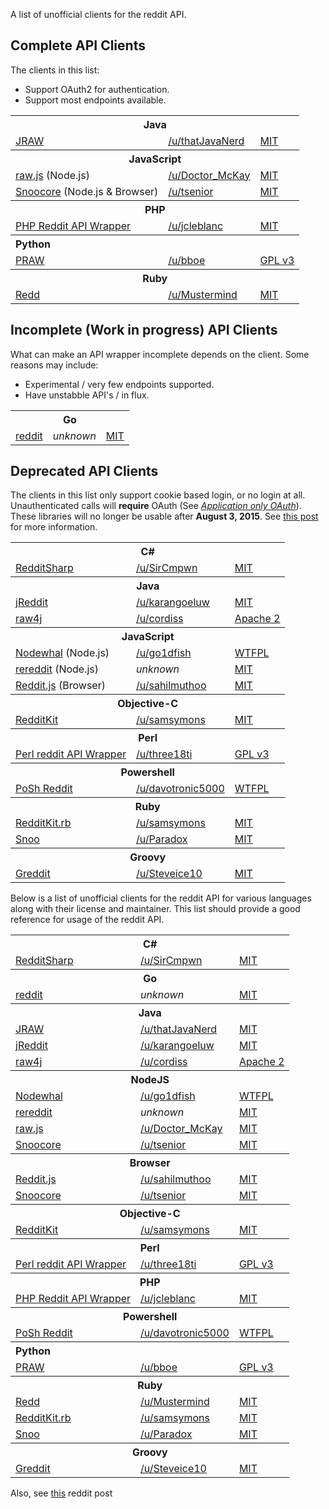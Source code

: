 A list of unofficial clients for the reddit API.

## Complete API Clients

The clients in this list:

- Support OAuth2 for authentication.
- Support most endpoints available.

<table>
  <tbody>
    <tr>
      <th colspan="3">Java</th>
    </tr>
    <tr>
      <td><a href="https://github.com/thatJavaNerd/JRAW">JRAW</a></td>
      <td><a href="http://www.reddit.com/user/thatJavaNerd">/u/thatJavaNerd</a></td>
      <td><a href="http://opensource.org/licenses/MIT">MIT</a></td>
    </tr>
  </tbody>
  <tbody>
    <tr>
      <th colspan="3">JavaScript</th>
    </tr>
    <tr>
      <td><a href="https://bitbucket.org/Doctor_McKay/raw.js">raw.js</a> (Node.js)</td>
      <td><a href="http://www.reddit.com/user/Doctor_McKay">/u/Doctor_McKay</a></td>
      <td><a href="http://opensource.org/licenses/MIT">MIT</a></td>
    </tr>
    <tr>
      <td><a href="https://github.com/trevorsenior/snoocore">Snoocore</a> (Node.js & Browser)</td>
      <td><a href="http://www.reddit.com/user/tsenior/">/u/tsenior</a></td>
      <td><a href="http://opensource.org/licenses/MIT">MIT</a></td>
    </tr>
  </tbody>
  <tbody>
    <tr>
      <th colspan="3">PHP</th>
    </tr>
    <tr>
      <td><a href="https://github.com/jcleblanc/reddit-php-sdk">PHP Reddit API Wrapper</a></td>
      <td><a href="http://www.reddit.com/user/jcleblanc">/u/jcleblanc</a></td>
      <td><a href="http://opensource.org/licenses/MIT">MIT</a></td>
    </tr>
  </tbody>
  <tbody>
    <tr>
      <th colspan="3" style="text-align: left">Python</th>
    </tr>
    <tr>
      <td><a href="https://github.com/praw-dev/praw">PRAW</a></td>
      <td><a href="http://www.reddit.com/user/bboe">/u/bboe</a></td>
      <td><a href="http://opensource.org/licenses/GPL-3.0">GPL v3</a></td>
    </tr>
  </tbody>
  <tbody>
    <tr>
      <th colspan="3">Ruby</th>
    </tr>
    <tr>
      <td><a href="https://github.com/avidw/redd">Redd</a></td>
      <td><a href="http://www.reddit.com/user/Mustermind">/u/Mustermind</a></td>
      <td><a href="http://opensource.org/licenses/MIT">MIT</a></td>
    </tr>
  </tbody>
</table>

## Incomplete (Work in progress) API Clients

What can make an API wrapper incomplete depends on the client. Some reasons may include:

- Experimental / very few endpoints supported.
- Have unstabble API's / in flux.

<table>
  <tbody>
    <tr>
      <th colspan="3">Go</th>
    </tr>
    <tr>
      <td><a href="https://github.com/jzelinskie/reddit">reddit</a></td>
      <td><i>unknown</i></td>
      <td><a href="http://opensource.org/licenses/MIT">MIT</a></td>
    </tr>
    </tr>
  </tbody>
</table>

## Deprecated API Clients

The clients in this list only support cookie based login, or no login at all. Unauthenticated calls will **require** OAuth (See [*Application only OAuth*](https://github.com/reddit/reddit/wiki/OAuth2#application-only-oauth)). These libraries will no longer be usable after **August 3, 2015**. See [this post](https://www.reddit.com/r/redditdev/comments/2ujhkr/important_api_licensing_terms_clarified/) for more information.


<table>
  <tbody>
    <tr>
      <th colspan="3">C#</th>
    </tr>
    <tr>
      <td><a href="https://github.com/SirCmpwn/RedditSharp">RedditSharp</a></td>
      <td><a href="http://reddit.com/user/SirCmpwn">/u/SirCmpwn</a></td>
      <td><a href="http://opensource.org/licenses/MIT">MIT</a></td>
    </tr>
  </tbody>
  <tbody>
    <tr>
      <th colspan="3">Java</th>
    </tr>
    <tr>
      <td><a href="https://github.com/karan/jReddit">jReddit</a></td>
      <td><a href="http://www.reddit.com/user/karangoeluw">/u/karangoeluw</a></td>
      <td><a href="http://opensource.org/licenses/MIT">MIT</a></td>
    </t>
    <tr>
      <td><a href="https://github.com/corydissinger/raw4j">raw4j</a></td>
      <td><a href="http://www.reddit.com/user/cordiss">/u/cordiss</a></td>
      <td><a href="http://www.apache.org/licenses/LICENSE-2.0">Apache 2</a></td>
    </tr>
  </tbody>
  <tbody>
    <tr>
      <th colspan="3">JavaScript</th>
    </tr>
    <tr>
      <td><a href="https://github.com/go1dfish/nodewhal">Nodewhal</a> (Node.js)</td>
      <td><a href="http://www.reddit.com/user/go1dfish">/u/go1dfish</a></td>
      <td><a href="http://www.wtfpl.net/">WTFPL</a></td>
    </tr>
    <tr>
      <td><a href="https://github.com/chuckpreslar/rereddit">rereddit</a> (Node.js)</td>
      <td><i>unknown</i></td>
      <td><a href="http://opensource.org/licenses/MIT">MIT</a></td>
    </tr>
    <tr>
      <td><a href="https://github.com/sahilm/reddit.js">Reddit.js</a> (Browser)</td>
      <td><a href="http://www.reddit.com/user/sahilmuthoo">/u/sahilmuthoo</a></td>
      <td><a href="http://opensource.org/licenses/MIT">MIT</a></td>
    </tr>
  </tbody>
  <tbody>
    <tr>
      <th colspan="3">Objective-C</th>
    </tr>
    <tr>
      <td><a href="https://github.com/samsymons/RedditKit">RedditKit</a></td>
      <td><a href="http://www.reddit.com/user/samsymons">/u/samsymons</a></td>
      <td><a href="http://opensource.org/licenses/MIT">MIT</a></td>
    </tr>
  </tbody>
  <tbody>
    <tr>
      <th colspan="3">Perl</th>
    </tr>
    <tr>
      <td><a href="https://github.com/three18ti/Reddit.pm">Perl reddit API Wrapper</a></td>
      <td><a href="http://www.reddit.com/user/three18ti">/u/three18ti</a></td>
      <td><a href="http://opensource.org/licenses/GPL-3.0">GPL v3</a></td>
    </tr>
  </tbody>
  <tbody>
    <tr>
      <th colspan="3">Powershell</th>
    </tr>
    <tr>
      <td><a href="https://github.com/davotronic5000/PoSh_Reddit">PoSh Reddit</a></td>
      <td><a href="http://www.reddit.com/user/davotronic5000">/u/davotronic5000</a></td>
      <td><a href="http://www.wtfpl.net/">WTFPL</a></td>
    </tr>
  </tbody>
  <tbody>
    <tr>
      <th colspan="3">Ruby</th>
    </tr>
    <tr>
      <td><a href="https://github.com/samsymons/RedditKit.rb">RedditKit.rb</a></td>
      <td><a href="http://www.reddit.com/user/samsymons">/u/samsymons</a></td>
      <td><a href="http://opensource.org/licenses/MIT">MIT</a></td>
    </tr>
    <tr>
      <td><a href="https://github.com/paradox460/snoo">Snoo</a></td>
      <td><a href="http://www.reddit.com/user/Paradox">/u/Paradox</a></td>
      <td><a href="http://opensource.org/licenses/MIT">MIT</a></td>
    </tr>
  </tbody>
  <tbody>
    <tr>
      <th colspan="3">Groovy</th>
    </tr>
    <tr>
      <td><a href="https://github.com/Steveice10/Greddit">Greddit</a></td>
      <td><a href="http://www.reddit.com/user/Steveice10">/u/Steveice10</a></td>
      <td><a href="http://opensource.org/licenses/MIT">MIT</a></td>
    </tr>
  </tbody>
</table>

Below is a list of unofficial clients for the reddit API for various languages along with their license and maintainer. This list should provide a good reference for usage of the reddit API.

<table>
<tbody>
    <tr>
        <th colspan="3">C#
    <tr>
        <td><a href="https://github.com/SirCmpwn/RedditSharp">RedditSharp</a>
        <td><a href="http://reddit.com/user/SirCmpwn">/u/SirCmpwn</a>
        <td><a href="http://opensource.org/licenses/MIT">MIT</a>
<tbody>
    <tr>
        <th colspan="3">Go
    <tr>
        <td><a href="https://github.com/jzelinskie/reddit">reddit</a>
        <td><i>unknown</i>
        <td><a href="http://opensource.org/licenses/MIT">MIT</a>
<tbody>
    <tr>
        <th colspan="3">Java
    <tr>
        <td><a href="https://github.com/thatJavaNerd/JRAW">JRAW</a>
        <td><a href="http://www.reddit.com/user/thatJavaNerd">/u/thatJavaNerd</a>
        <td><a href="http://opensource.org/licenses/MIT">MIT</a>
    <tr>
        <td><a href="https://github.com/karan/jReddit">jReddit</a>
        <td><a href="http://www.reddit.com/user/karangoeluw">/u/karangoeluw</a>
        <td><a href="http://opensource.org/licenses/MIT">MIT</a>
    <tr>
        <td><a href="https://github.com/corydissinger/raw4j">raw4j</a>
        <td><a href="http://www.reddit.com/user/cordiss">/u/cordiss</a>
        <td><a href="http://www.apache.org/licenses/LICENSE-2.0">Apache 2</a>
<tbody>
    <tr>
        <th colspan="3">NodeJS
    <tr>
        <td><a href="https://github.com/go1dfish/nodewhal">Nodewhal</a>
        <td><a href="http://www.reddit.com/user/go1dfish">/u/go1dfish</a>
        <td><a href="http://www.wtfpl.net/">WTFPL</a>
    <tr>
        <td><a href="https://github.com/chuckpreslar/rereddit">rereddit</a>
        <td><i>unknown</i>
        <td><a href="http://opensource.org/licenses/MIT">MIT</a>
    <tr>
        <td><a href="https://bitbucket.org/Doctor_McKay/raw.js">raw.js</a>
        <td><a href="http://www.reddit.com/user/Doctor_McKay">/u/Doctor_McKay</a>
        <td><a href="http://opensource.org/licenses/MIT">MIT</a>
    <tr>
        <td><a href="https://github.com/trevorsenior/snoocore">Snoocore</a>
        <td><a href="http://www.reddit.com/user/tsenior/">/u/tsenior</a>
        <td><a href="http://opensource.org/licenses/MIT">MIT</a>

<tbody>
    <tr>
        <th colspan="3">Browser
    <tr>
        <td><a href="https://github.com/sahilm/reddit.js">Reddit.js</a>
        <td><a href="http://www.reddit.com/user/sahilmuthoo">/u/sahilmuthoo</a>
        <td><a href="http://opensource.org/licenses/MIT">MIT</a>
    <tr>
        <td><a href="https://github.com/trevorsenior/snoocore">Snoocore</a>
        <td><a href="http://www.reddit.com/user/tsenior/">/u/tsenior</a>
        <td><a href="http://opensource.org/licenses/MIT">MIT</a>
<tbody>
    <tr>
        <th colspan="3">Objective-C
    <tr>
        <td><a href="https://github.com/samsymons/RedditKit">RedditKit</a>
        <td><a href="http://www.reddit.com/user/samsymons">/u/samsymons</a>
        <td><a href="http://opensource.org/licenses/MIT">MIT</a>
<tbody>
    <tr>
        <th colspan="3">Perl
    <tr>
        <td><a href="https://github.com/three18ti/Reddit.pm">Perl reddit API Wrapper</a>
        <td><a href="http://www.reddit.com/user/three18ti">/u/three18ti</a>
        <td><a href="http://opensource.org/licenses/GPL-3.0">GPL v3</a>
<tbody>
    <tr>
        <th colspan="3">PHP
    <tr>
        <td><a href="https://github.com/jcleblanc/reddit-php-sdk">PHP Reddit API Wrapper</a>
        <td><a href="http://www.reddit.com/user/jcleblanc">/u/jcleblanc</a>
        <td><a href="http://opensource.org/licenses/MIT">MIT</a>
<tbody>
    <tr>
        <th colspan="3">Powershell
    <tr>
        <td><a href="https://github.com/davotronic5000/PoSh_Reddit">PoSh Reddit</a>
        <td><a href="http://www.reddit.com/user/davotronic5000">/u/davotronic5000</a>
        <td><a href="http://www.wtfpl.net/">WTFPL</a>        
<tbody>
    <tr>
        <th colspan="3" style="text-align: left">Python
    <tr>
        <td><a href="https://github.com/praw-dev/praw">PRAW</a>
        <td><a href="http://www.reddit.com/user/bboe">/u/bboe</a>
        <td><a href="http://opensource.org/licenses/GPL-3.0">GPL v3</a>
<tbody>
    <tr>
        <th colspan="3">Ruby
    <tr>
        <td><a href="https://github.com/avidw/redd">Redd</a>
        <td><a href="http://www.reddit.com/user/Mustermind">/u/Mustermind</a>
        <td><a href="http://opensource.org/licenses/MIT">MIT</a>
    <tr>
        <td><a href="https://github.com/samsymons/RedditKit.rb">RedditKit.rb</a>
        <td><a href="http://www.reddit.com/user/samsymons">/u/samsymons</a>
        <td><a href="http://opensource.org/licenses/MIT">MIT</a>
    <tr>
        <td><a href="https://github.com/paradox460/snoo">Snoo</a>
        <td><a href="http://www.reddit.com/user/Paradox">/u/Paradox</a>
        <td><a href="http://opensource.org/licenses/MIT">MIT</a>
<tbody>
    <tr>
        <th colspan="3">Groovy
    <tr>
        <td><a href="https://github.com/Steveice10/Greddit">Greddit</a>
        <td><a href="http://www.reddit.com/user/Steveice10">/u/Steveice10</a>
        <td><a href="http://opensource.org/licenses/MIT">MIT</a>
</table>

Also, see [this](http://www.reddit.com/r/redditdev/comments/nd521/list_of_existing_reddit_api_wrappers/) reddit post
